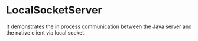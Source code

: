 # LocalSocketServer

It demonstrates the in process communication between the Java server and the native client via local
 socket. 